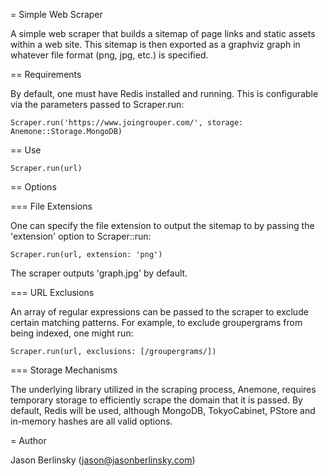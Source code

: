 = Simple Web Scraper

A simple web scraper that builds a sitemap of page links and static assets within a web site. This sitemap 
is then exported as a graphviz graph in whatever file format (png, jpg, etc.) is specified.

== Requirements

By default, one must have Redis installed and running. This is configurable via the parameters passed to 
Scraper.run:

  `Scraper.run('https://www.joingrouper.com/', storage: Anemone::Storage.MongoDB)`

== Use

  `Scraper.run(url)`

== Options

=== File Extensions

One can specify the file extension to output the sitemap to by passing the 'extension' option to Scraper::run:

  `Scraper.run(url, extension: 'png')`

The scraper outputs 'graph.jpg' by default.

=== URL Exclusions

An array of regular expressions can be passed to the scraper to exclude certain matching patterns. For example, 
to exclude groupergrams from being indexed, one might run:

  `Scraper.run(url, exclusions: [/groupergrams/])`

=== Storage Mechanisms

The underlying library utilized in the scraping process, Anemone, requires temporary storage to efficiently 
scrape the domain that it is passed. By default, Redis will be used, although MongoDB, TokyoCabinet, PStore and 
in-memory hashes are all valid options.

= Author

Jason Berlinsky (jason@jasonberlinsky.com)
